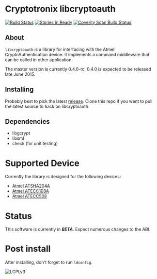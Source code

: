 # Cryptotronix libcryptoauth

[![Build Status](https://travis-ci.org/cryptotronix/libcrypti2c.png)](https://travis-ci.org/cryptotronix/libcrypti2c)
[![Stories in Ready](https://badge.waffle.io/cryptotronix/libcrypti2c.png?label=ready&title=Ready)](https://waffle.io/cryptotronix/libcrypti2c)
<a href="https://scan.coverity.com/projects/2309">
  <img alt="Coverity Scan Build Status"
       src="https://scan.coverity.com/projects/2309/badge.svg"/>
</a>

## About


`libcryptoauth` is a library for interfacing with the Atmel
CryptoAuthentication device. It implements a command middleware that
can be called in other application.

The master version is currently 0.4.0-rc. 0.4.0 is expected to be
released late June 2015.

## Installing

Probably best to pick the latest
[release](https://github.com/cryptotronix/libcrypti2c/releases). Clone
this repo if you want to pull the latest source to hack on libcryptoauth.

## Dependencies

- libgcrypt
- libxml
- check (for unit testing)

# Supported Device

Currently the library is designed for the following devices:

- [Atmel ATSHA204A](http://www.atmel.com/devices/atsha204.aspx)
- [Atmel ATECC108A](http://www.atmel.com/devices/atecc108.aspx)
- [Atmel ATECC508](http://www.atmel.com/devices/ATECC508A.aspx)

# Status

This software is currently in ***BETA***. Expect numerous changes to the ABI.

# Post install

After installing, don't forget to run `ldconfig`.


![LGPLv3](https://www.gnu.org/graphics/lgplv3-147x51.png)
